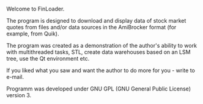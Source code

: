 Welcome to FinLoader.

The program is designed to download and display data of stock market quotes from 
files and/or data sources in the AmiBrocker format (for example, from Quik).

The program was created as a demonstration of the author's ability to work with multithreaded tasks, STL, 
create data warehouses based on an LSM tree, use the Qt environment etс.

If you liked what you saw and want the author to do more for you - write to e-mail.

Programm was developed under GNU GPL (GNU General Public License) version 3.
